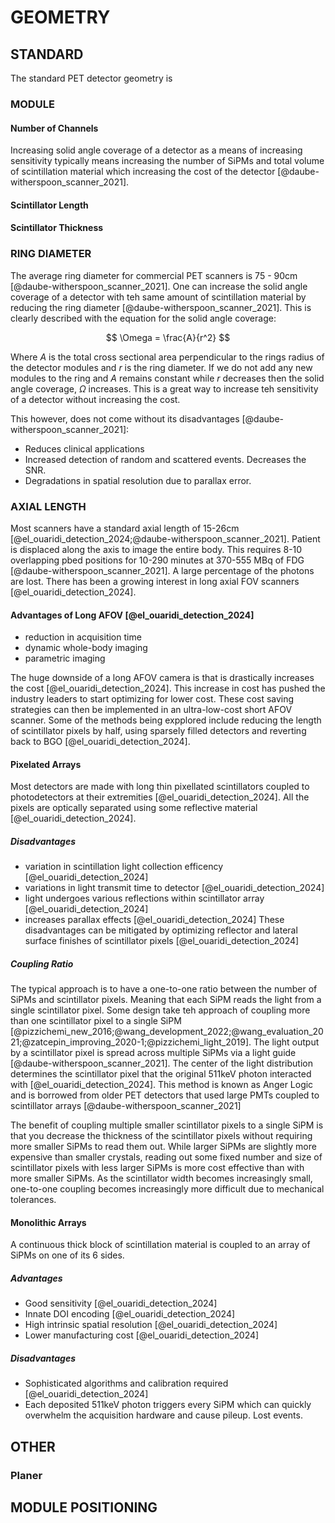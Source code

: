# GEOMETRY

## STANDARD
The standard PET detector geometry is 

### MODULE

#### Number of Channels
Increasing solid angle coverage of a detector as a means of increasing sensitivity typically means increasing the number of SiPMs and total volume of scintillation material which increasing the cost of the detector [@daube-witherspoon_scanner_2021]. 

#### Scintillator Length

#### Scintillator Thickness

### RING DIAMETER

The average ring diameter for commercial PET scanners is 75 - 90cm [@daube-witherspoon_scanner_2021]. One can increase the solid angle coverage of a detector with teh same amount of scintillation material by reducing the ring diameter [@daube-witherspoon_scanner_2021]. This is clearly described with the equation for the solid angle coverage:

$$
\Omega = \frac{A}{r^2}
$$

Where $A$ is the total cross sectional area perpendicular to the rings radius of the detector modules and $r$ is the ring diameter. If we do not add any new modules to the ring and $A$ remains constant while $r$ decreases then the solid angle coverage, $\Omega$ increases. This is a great way to increase teh sensitivity of a detector without increasing the cost.

This however, does not come without its disadvantages [@daube-witherspoon_scanner_2021]:

- Reduces clinical applications
- Increased detection of random and scattered events. Decreases the SNR.
- Degradations in spatial resolution due to parallax error.

### AXIAL LENGTH
Most scanners have a standard axial length of 15-26cm [@el_ouaridi_detection_2024;@daube-witherspoon_scanner_2021]. Patient is displaced along the axis to image the entire body. This requires 8-10 overlapping pbed positions for 10-290 minutes at 370-555 MBq of FDG [@daube-witherspoon_scanner_2021]. A large percentage of the photons are lost. There has been a growing interest in long axial FOV scanners [@el_ouaridi_detection_2024]. 

#### Advantages of Long AFOV [@el_ouaridi_detection_2024]

- reduction in acquisition time
- dynamic whole-body imaging
- parametric imaging

The huge downside of a long AFOV camera is that is drastically increases the cost [@el_ouaridi_detection_2024]. This increase in cost has pushed the industry leaders to start optimizing for lower cost. These cost saving strategies can then be implemented in an ultra-low-cost short AFOV scanner. Some of the methods being expplored include reducing the length of scintillator pixels by half, using sparsely filled detectors and reverting back to BGO [@el_ouaridi_detection_2024].

#### Pixelated Arrays
Most detectors are made with long thin pixellated scintillators coupled to photodetectors at their extremities [@el_ouaridi_detection_2024]. All the pixels are optically separated using some reflective material [@el_ouaridi_detection_2024].

##### Disadvantages

- variation in scintillation light collection efficency [@el_ouaridi_detection_2024]
- variations in light transmit time to detector [@el_ouaridi_detection_2024]
- light undergoes various reflections within scintillator array [@el_ouaridi_detection_2024]
- increases parallax effects [@el_ouaridi_detection_2024]
These disadvantages can be mitigated by optimizing reflector and lateral surface finishes of scintillator pixels [@el_ouaridi_detection_2024]

##### Coupling Ratio
The typical approach is to have a one-to-one ratio between the number of SiPMs and scintillator pixels. Meaning that each SiPM reads the light from a single scintillator pixel. Some design take teh approach of coupling more than one scintillator pixel to a single SiPM [@pizzichemi_new_2016;@wang_development_2022;@wang_evaluation_2021;@zatcepin_improving_2020-1;@pizzichemi_light_2019]. The light output by a scintillator pixel is spread across multiple SiPMs via a light guide [@daube-witherspoon_scanner_2021]. The center of the light distribution determines the scintillator pixel that the original 511keV photon interacted with [@el_ouaridi_detection_2024]. This method is known as Anger Logic and is borrowed from older PET detectors that used large PMTs coupled to scintillator arrays [@daube-witherspoon_scanner_2021] 

The benefit of coupling multiple smaller scintillator pixels to a single SiPM is that you decrease the thickness of the scintillator pixels without requiring more smaller SiPMs to read them out. While larger SiPMs are slightly more expensive than smaller crystals, reading out some fixed number and size of scintillator pixels with less larger SiPMs is more cost effective than with more smaller SiPMs. As the scintillator width becomes increasingly small, one-to-one coupling becomes increasingly more difficult due to mechanical tolerances.

#### Monolithic Arrays
A continuous thick block of scintillation material is coupled to an array of SiPMs on one of its 6 sides.

##### Advantages

- Good sensitivity [@el_ouaridi_detection_2024]
- Innate DOI encoding [@el_ouaridi_detection_2024]
- High intrinsic spatial resolution [@el_ouaridi_detection_2024]
- Lower manufacturing cost [@el_ouaridi_detection_2024]

##### Disadvantages

- Sophisticated algorithms and calibration required [@el_ouaridi_detection_2024]
- Each deposited 511keV photon triggers every SiPM which can quickly overwhelm the acquisition hardware and cause pileup. Lost events.

## OTHER

### Planer

## MODULE POSITIONING